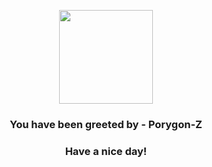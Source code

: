 <p align="center">
    <img src="https://raw.githubusercontent.com/PokeAPI/sprites/master/sprites/pokemon/474.png" width="150" height="150">
</p>
<h3 align="center">You have been greeted by - <b>Porygon-Z</b></h3>
<h3 align="center">Have a nice day!</h3>
